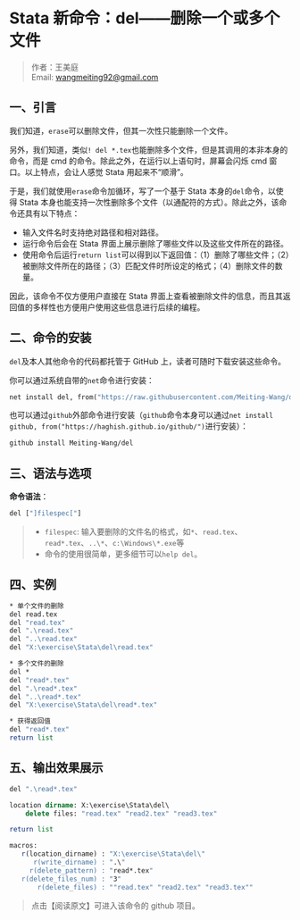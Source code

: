# Stata 新命令：del——删除一个或多个文件

> 作者：王美庭  
> Email: wangmeiting92@gmail.com

## 一、引言

我们知道，`erase`可以删除文件，但其一次性只能删除一个文件。

另外，我们知道，类似`! del *.tex`也能删除多个文件，但是其调用的本非本身的命令，而是 cmd 的命令。除此之外，在运行以上语句时，屏幕会闪烁 cmd 窗口。以上特点，会让人感觉 Stata 用起来不“顺滑”。

于是，我们就使用`erase`命令加循环，写了一个基于 Stata 本身的`del`命令，以使得 Stata 本身也能支持一次性删除多个文件（以通配符的方式）。除此之外，该命令还具有以下特点：

- 输入文件名时支持绝对路径和相对路径。
- 运行命令后会在 Stata 界面上展示删除了哪些文件以及这些文件所在的路径。
- 使用命令后运行`return list`可以得到以下返回值：（1）删除了哪些文件；（2）被删除文件所在的路径；（3）匹配文件时所设定的格式；（4）删除文件的数量。

因此，该命令不仅方便用户直接在 Stata 界面上查看被删除文件的信息，而且其返回值的多样性也方便用户使用这些信息进行后续的编程。

## 二、命令的安装

`del`及本人其他命令的代码都托管于 GitHub 上，读者可随时下载安装这些命令。

你可以通过系统自带的`net`命令进行安装：

```stata
net install del, from("https://raw.githubusercontent.com/Meiting-Wang/del/main")
```

也可以通过`github`外部命令进行安装（`github`命令本身可以通过`net install github, from("https://haghish.github.io/github/")`进行安装）：

```stata
github install Meiting-Wang/del
```

## 三、语法与选项

**命令语法**：

```stata
del ["]filespec["]
```

> - `filespec`: 输入要删除的文件名的格式，如`*`、`read.tex`、`read*.tex`、`..\*`、`c:\Windows\*.exe`等
> - 命令的使用很简单，更多细节可以`help del`。

## 四、实例

```stata
* 单个文件的删除
del read.tex
del "read.tex"
del ".\read.tex"
del "..\read.tex"
del "X:\exercise\Stata\del\read.tex"

* 多个文件的删除
del *
del "read*.tex"
del ".\read*.tex"
del "..\read*.tex"
del "X:\exercise\Stata\del\read*.tex"

* 获得返回值
del "read*.tex"
return list
```

## 五、输出效果展示

```stata
del ".\read*.tex"
```

```stata
location dirname: X:\exercise\Stata\del\
    delete files: "read.tex" "read2.tex" "read3.tex"
```

```stata
return list
```

```stata
macros:
   r(location_dirname) : "X:\exercise\Stata\del\"
      r(write_dirname) : ".\"
     r(delete_pattern) : "read*.tex"
   r(delete_files_num) : "3"
       r(delete_files) : ""read.tex" "read2.tex" "read3.tex""
```

> 点击【阅读原文】可进入该命令的 github 项目。